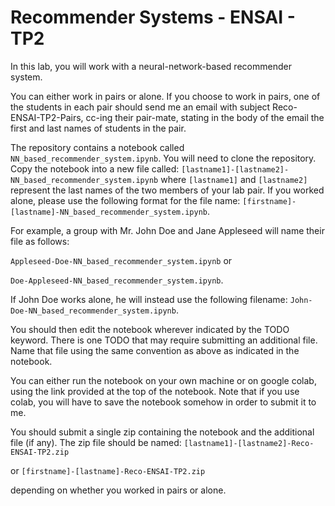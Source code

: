 # Recommender Systems - ENSAI - TP2
In this lab, you will work with a neural-network-based recommender system. 

You can either work in pairs or alone. If you choose to work in pairs, one of the students in each pair should send me an email with subject  Reco-ENSAI-TP2-Pairs, cc-ing their pair-mate, stating in the body of the email the first and last names of students in the pair.


The repository contains a notebook called `NN_based_recommender_system.ipynb`. You will need to clone the repository. Copy the notebook into a new file called: 
```[lastname1]-[lastname2]-NN_based_recommender_system.ipynb``` 
where ```[lastname1]``` and ```[lastname2]``` represent the last names of the two members of your lab pair. If you worked alone, please use the following format for the file name:
```[firstname]-[lastname]-NN_based_recommender_system.ipynb```.

For example, a group with Mr. John Doe and Jane Appleseed will name their file as follows:

```Appleseed-Doe-NN_based_recommender_system.ipynb``` or 

```Doe-Appleseed-NN_based_recommender_system.ipynb```. 

If John Doe works alone, he will instead use the following filename: 
```John-Doe-NN_based_recommender_system.ipynb```. 

You should then edit the notebook wherever indicated by the TODO keyword. There is one TODO that may require submitting an additional file. Name that file using the same convention as above as indicated in the notebook. 

You can either run the notebook on your own machine or on google colab, using the link provided at the top of the notebook. Note that if you use colab, you will have to save the notebook somehow in order to submit it to me. 

You should submit a single zip containing the notebook and the additional file (if any). The zip file should be named: 
```[lastname1]-[lastname2]-Reco-ENSAI-TP2.zip```

or 
```[firstname]-[lastname]-Reco-ENSAI-TP2.zip```

depending on whether you worked in pairs or alone. 
